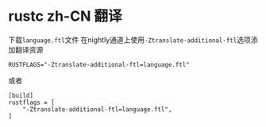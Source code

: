 # rustc zh-CN 翻译
下载`language.ftl`文件
在nightly通道上使用`-Ztranslate-additional-ftl`选项添加翻译资源

```
RUSTFLAGS="-Ztranslate-additional-ftl=language.ftl"
```
或者
```
[build]
rustflags = [
    "-Ztranslate-additional-ftl=language.ftl",
]
```
